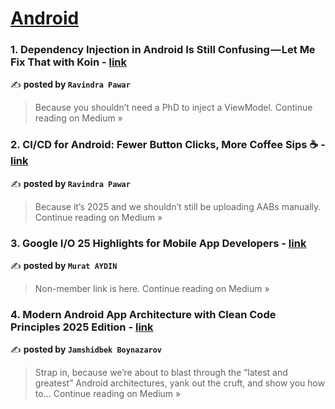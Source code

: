 
<h1><a href=https://medium.com/tag/android/recommended target="_blank" rel="noopener noreferrer">Android</a></h1>
<h3>1.  Dependency Injection in Android Is Still Confusing — Let Me Fix That with Koin - <a href="https://medium.com/@ravinnpawar/dependency-injection-in-android-is-still-confusing-let-me-fix-that-with-koin-d1720c7c6d74?source=rss------android-5" target="_blank" rel="noopener noreferrer">link</a></h3>

✍️ **posted by `Ravindra Pawar`**

<blockquote>Because you shouldn’t need a PhD to inject a ViewModel.
Continue reading on Medium »</blockquote>

<h3>2. CI/CD for Android: Fewer Button Clicks, More Coffee Sips ☕ - <a href="https://medium.com/@ravinnpawar/ci-cd-for-android-fewer-button-clicks-more-coffee-sips-628d089d43c1?source=rss------android-5" target="_blank" rel="noopener noreferrer">link</a></h3>

✍️ **posted by `Ravindra Pawar`**

<blockquote>Because it’s 2025 and we shouldn’t still be uploading AABs manually.
Continue reading on Medium »</blockquote>

<h3>3. Google I/O 25 Highlights for Mobile App Developers - <a href="https://medium.com/@maydin/google-i-o-25-highlights-for-mobile-app-developers-2e6cc81ee7f6?source=rss------android-5" target="_blank" rel="noopener noreferrer">link</a></h3>

✍️ **posted by `Murat AYDIN`**

<blockquote>Non-member link is here.
Continue reading on Medium »</blockquote>

<h3>4. Modern Android App Architecture with Clean Code Principles 2025 Edition - <a href="https://jamshidbekboynazarov.medium.com/modern-android-app-architecture-with-clean-code-principles-2025-edition-bc5f5fc796ff?source=rss------android-5" target="_blank" rel="noopener noreferrer">link</a></h3>

✍️ **posted by `Jamshidbek Boynazarov`**

<blockquote>Strap in, because we’re about to blast through the “latest and greatest” Android architectures, yank out the cruft, and show you how to…
Continue reading on Medium »</blockquote>

